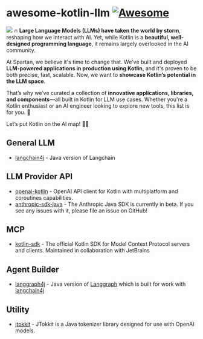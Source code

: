 # awesome-kotlin-llm [![Awesome](https://awesome.re/badge.svg)](https://awesome.re)

![](resources/logo.gif)
🔥 **Large Language Models (LLMs) have taken the world by storm**, reshaping how we interact with AI. Yet, while Kotlin is a **beautiful, well-designed programming language**, it remains largely overlooked in the AI community.  

At Spartan, we believe it's time to change that. We've built and deployed **LLM-powered applications in production using Kotlin**, and it's proven to be both precise, fast, scalable. Now, we want to **showcase Kotlin’s potential in the LLM space**.  

That’s why we’ve curated a collection of **innovative applications, libraries, and components**—all built in Kotlin for LLM use cases. Whether you're a Kotlin enthusiast or an AI engineer looking to explore new tools, this list is for you. 🚀  

Let’s put Kotlin on the AI map! 💜🤖

## General LLM 
- [langchain4j](https://github.com/langchain4j/langchain4j) - Java version of Langchain

## LLM Provider API
- [openai-kotlin](https://github.com/aallam/openai-kotlin) - OpenAI API client for Kotlin with multiplatform and coroutines capabilities.
- [anthropic-sdk-java](https://github.com/anthropics/anthropic-sdk-java) - The Anthropic Java SDK is currently in beta. If you see any issues with it, please file an issue on GitHub!
  
## MCP 
- [kotlin-sdk](https://github.com/modelcontextprotocol/kotlin-sdk) - The official Kotlin SDK for Model Context Protocol servers and clients. Maintained in collaboration with JetBrains

## Agent Builder
- [langgraph4j](https://github.com/bsorrentino/langgraph4j) - Java version of [Langgraph](https://www.langchain.com/langgraph) which is built for work with [langchain4j](https://github.com/langchain4j/langchain4j)

## Utility 
- [jtokkit](https://github.com/knuddelsgmbh/jtokkit) - JTokkit is a Java tokenizer library designed for use with OpenAI models.

